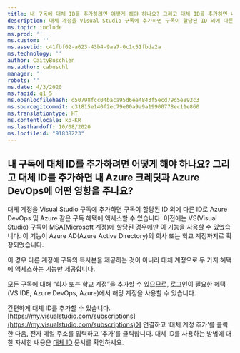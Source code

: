 ```yaml
---
title: 내 구독에 대체 ID를 추가하려면 어떻게 해야 하나요? 그리고 대체 ID를 추가하면 내 Azure 크레딧과 Azure DevOps에 어떤 영향을 주나요?
description: 대체 계정을 Visual Studio 구독에 추가하면 구독이 할당된 ID 외에 다른 ID로 Azure DevOps 및 Azure 같은 구독 혜택에 액세스할 수 있습...
ms.topic: include
ms.prod: ''
ms.custom: ''
ms.assetid: c41fbf02-a623-43b4-9aa7-0c1c51fbda2a
ms.technology: ''
author: CaityBuschlen
ms.author: cabuschl
manager: ''
robots: ''
ms.date: 4/3/2020
ms.faqid: q1_5
ms.openlocfilehash: d50798fcc04baca95d6ee4843f5ecd79d5e892c3
ms.sourcegitcommit: c31815e140f2ec79e00a9a9a19900778ec11e860
ms.translationtype: HT
ms.contentlocale: ko-KR
ms.lasthandoff: 10/08/2020
ms.locfileid: "91838223"
---
```

## <a name="how-do-i-add-alternate-identities-to-my-subscription-and-how-does-this-impact-my-azure-credits-and-azure-devops"></a>내 구독에 대체 ID를 추가하려면 어떻게 해야 하나요? 그리고 대체 ID를 추가하면 내 Azure 크레딧과 Azure DevOps에 어떤 영향을 주나요?

대체 계정을 Visual Studio 구독에 추가하면 구독이 할당된 ID 외에 다른 ID로 Azure DevOps 및 Azure 같은 구독 혜택에 액세스할 수 있습니다. 이전에는 VS(Visual Studio) 구독이 MSA(Microsoft 계정)에 할당된 경우에만 이 기능을 사용할 수 있었습니다. 이 기능이 Azure AD(Azure Active Directory)의 회사 또는 학교 계정까지로 확장되었습니다.

이 경우 다른 계정에 구독의 복사본을 제공하는 것이 아니라 대체 계정으로 두 가지 혜택에 액세스하는 기능만 제공합니다.

모든 구독에 대해 “회사 또는 학교 계정”을 추가할 수 있으므로, 로그인이 필요한 혜택(VS IDE, Azure DevOps, Azure)에서 해당 계정을 사용할 수 있습니다.

간편하게 대체 ID를 추가할 수 있습니다. [https://my.visualstudio.com/subscriptions](https://my.visualstudio.com/subscriptions)에 연결하고 ‘대체 계정 추가’를 클릭한 다음, 전자 메일 주소를 입력하고 ‘추가’를 클릭합니다. 대체 ID를 사용하는 방법에 대한 자세한 내용은 [대체 ID](../../../../vs-alternate-identity.md) 문서를 확인하세요.